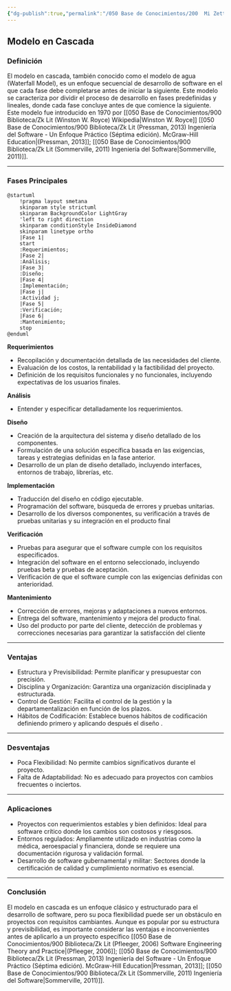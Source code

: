 ```yaml
---
{"dg-publish":true,"permalink":"/050 Base de Conocimientos/200  Mi Zettelkasten/100 Docencia/IS1/2025/Clase 04 Modelos de Proceso de Software/Zk Modelo en Cascada (Waterfall Model)/","tags":["digitalGarden","modeloDeProceso"]}
---
```


## Modelo en Cascada

### Definición

El modelo en cascada, también conocido como el modelo de agua (Waterfall Model), es un enfoque secuencial de desarrollo de software en el que cada fase debe completarse antes de iniciar la siguiente. Este modelo se caracteriza por dividir el proceso de desarrollo en fases predefinidas y lineales, donde cada fase concluye antes de que comience la siguiente. Este modelo fue introducido en 1970 por [[050 Base de Conocimientos/900 Biblioteca/Zk Lit (Winston W. Royce) Wikipedia\|Winston W. Royce]] [[050 Base de Conocimientos/900 Biblioteca/Zk Lit (Pressman, 2013) Ingeniería del Software - Un Enfoque Práctico (Séptima edición). McGraw-Hill Education\|(Pressman, 2013]]; [[050 Base de Conocimientos/900 Biblioteca/Zk Lit (Sommerville, 2011) Ingeniería del Software\|Sommerville, 2011)]]. 

----
### Fases Principales
```plantuml
@startuml
	!pragma layout smetana
	skinparam style strictuml
	skinparam BackgroundColor LightGray
	'left to right direction
	skinparam conditionStyle InsideDiamond
	skinparam linetype ortho
	|Fase 1|
	start
	:Requerimientos;
	|Fase 2|
	:Análisis;
	|Fase 3|
	:Diseño;
	|Fase 4|
	:Implementación;
	|Fase j|
	:Actividad j;
	|Fase 5|
	:Verificación;
	|Fase 6|
	:Mantenimiento;
	stop
@enduml
```

**Requerimientos**
- Recopilación y documentación detallada de las necesidades del cliente.
- Evaluación de los costos, la rentabilidad y la factibilidad del proyecto.
- Definición de los requisitos funcionales y no funcionales, incluyendo expectativas de los usuarios finales.
   
**Análisis**
- Entender y especificar detalladamente los requerimientos.

**Diseño**
- Creación de la arquitectura del sistema y diseño detallado de los componentes.
- Formulación de una solución específica basada en las exigencias, tareas y estrategias definidas en la fase anterior.
- Desarrollo de un plan de diseño detallado, incluyendo interfaces, entornos de trabajo, librerías, etc.
   
**Implementación**
- Traducción del diseño en código ejecutable.
- Programación del software, búsqueda de errores y pruebas unitarias.
- Desarrollo de los diversos componentes, su verificación a través de pruebas unitarias y su integración en el producto final

**Verificación**
- Pruebas para asegurar que el software cumple con los requisitos especificados.
- Integración del software en el entorno seleccionado, incluyendo pruebas beta y pruebas de aceptación.
- Verificación de que el software cumple con las exigencias definidas con anterioridad.

**Mantenimiento**
- Corrección de errores, mejoras y adaptaciones a nuevos entornos.
- Entrega del software, mantenimiento y mejora del producto final.
- Uso del producto por parte del cliente, detección de problemas y correcciones necesarias para garantizar la satisfacción del cliente

----
### Ventajas
- Estructura y Previsibilidad: Permite planificar y presupuestar con precisión.
- Disciplina y Organización: Garantiza una organización disciplinada y estructurada.
- Control de Gestión: Facilita el control de la gestión y la departamentalización en función de los plazos.
- Hábitos de Codificación: Establece buenos hábitos de codificación definiendo primero y aplicando después el diseño .

----
### Desventajas
- Poca Flexibilidad: No permite cambios significativos durante el proyecto.
- Falta de Adaptabilidad: No es adecuado para proyectos con cambios frecuentes o inciertos.

----
### Aplicaciones
- Proyectos con requerimientos estables y bien definidos: Ideal para software crítico donde los cambios son costosos y riesgosos.
- Entornos regulados: Ampliamente utilizado en industrias como la médica, aeroespacial y financiera, donde se requiere una documentación rigurosa y validación formal.
- Desarrollo de software gubernamental y militar: Sectores donde la certificación de calidad y cumplimiento normativo es esencial.

----
### Conclusión
El modelo en cascada es un enfoque clásico y estructurado para el desarrollo de software, pero su poca flexibilidad puede ser un obstáculo en proyectos con requisitos cambiantes. Aunque es popular por su estructura y previsibilidad, es importante considerar las ventajas e inconvenientes antes de aplicarlo a un proyecto específico [[050 Base de Conocimientos/900 Biblioteca/Zk Lit (Pfleeger, 2006) Software Engineering Theory and Practice\|(Pfleeger, 2006]]; [[050 Base de Conocimientos/900 Biblioteca/Zk Lit (Pressman, 2013) Ingeniería del Software - Un Enfoque Práctico (Séptima edición). McGraw-Hill Education\|Pressman, 2013]]; [[050 Base de Conocimientos/900 Biblioteca/Zk Lit (Sommerville, 2011) Ingeniería del Software\|Sommerville, 2011)]].